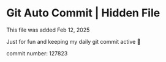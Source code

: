 # Git Auto Commit | Hidden File

This file was added Feb 12, 2025

Just for fun and keeping my daily git commit active 🤪

commit number: 127823
